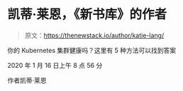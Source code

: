 # 凯蒂·莱恩，《新书库》的作者

> 原文：<https://thenewstack.io/author/katie-lang/>

你的 Kubernetes 集群健康吗？这里有 5 种方法可以找到答案

2020 年 1 月 16 日上午 8 点 56 分

作者凯蒂·莱恩